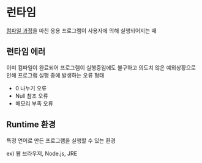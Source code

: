 # 런타임
[컴파일 과정](CompileTime)을 마친 응용 프로그램이 사용자에 의해 실행되어지는 때

## 런타임 에러
이미 컴파일이 완료되어 프로그램이 실행중임에도 불구하고 의도치 않은 예외상황으로 인해 프로그램 실행 중에 발생하는 오류 형태

- 0 나누기 오류
- Null 참조 오류
- 메모리 부족 오류

## Runtime 환경
특정 언어로 만든 프로그램을 실행할 수 있는 환경 

ex) 웹 브라우저, Node.js, JRE